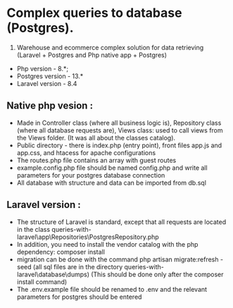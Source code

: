 # Complex queries to database (Postgres).
1. Warehouse and ecommerce complex solution for data retrieving (Laravel + Postgres and Php native app + Postgres)

* Php version - 8.*;
* Postgres version - 13.*
* Laravel version - 8.4

## Native php vesion : 

* Made in Controller class (where all business logic is), Repository class (where all database requests are), Views class: used to call views from the Views folder. (It was all about the classes catalog).
* Public directory - there is index.php (entry point), front files app.js and app.css, and htacess for apache configurations
* The routes.php file contains an array with guest routes
* example.config.php file should be named config.php and write all parameters for your postgres database connection
* All database with structure and data can be imported from db.sql


## Laravel version :

* The structure of Laravel is standard, except that all requests are located in the class queries-with-laravel\app\Repositories\PostgresRepository.php
* In addition, you need to install the vendor catalog with the php dependency: composer install
* migration can be done with the command php artisan migrate:refresh -seed (all sql files are in the directory queries-with-laravel\database\dumps) (This should be done only after the composer install command)
* The .env.example file should be renamed to .env and the relevant parameters for postgres should be entered


